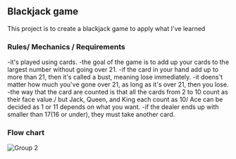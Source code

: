 
## Blackjack game
This project is to create a blackjack game to apply what I've learned

### Rules/ Mechanics / Requirements
-it's played using cards.
-the goal of the game is to add up your cards to the largest number without going over 21.
-if the card in your hand add up to more than 21, then it's called a bust, meaning lose immediately.
-it doens't matter how much you've gone over 21, as long as it's over 21, then you lose.
-the way that the card are counted is that all the cards from 2 to 10 count as their face value./ but Jack, Queen, and King each count as 10/ Ace can be decided as 1 or 11 depends on what you want.
-if the dealer ends up with smaller than 17(16 or under), they must take another card.

### Flow chart

![Group 2](https://user-images.githubusercontent.com/86972559/154789036-1cde1e43-6072-42bc-a9cc-dfbe57af25be.png)
